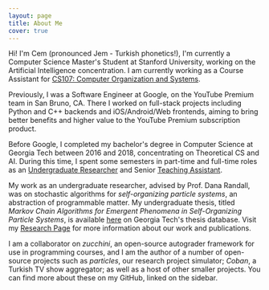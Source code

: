```yaml
---
layout: page
title: About Me
cover: true
---
```


Hi! I'm Cem (pronounced Jem - Turkish phonetics!), I'm currently a Computer
Science Master's Student at Stanford University, working on the Artificial
Intelligence concentration. I am currently working as a Course Assistant for
[CS107: Computer Organization and Systems](https://cs107.stanford.edu).

Previously, I was a Software Engineer at Google, on the YouTube Premium
team in San Bruno, CA. There I worked on full-stack projects including Python
and C++ backends and iOS/Android/Web frontends, aiming to bring better benefits
and higher value to the YouTube Premium subscription product.

Before Google, I completed my bachelor's degree in Computer Science at Georgia
Tech between 2016 and 2018, concentrating on Theoretical CS and AI. During this
time, I spent some semesters in part-time and full-time roles as an
[Undergraduate Researcher](/research/) and Senior [Teaching Assistant](/teaching/).

My work as an undergraduate researcher, advised by Prof. Dana Randall, was on
stochastic algorithms for *self-organizing particle systems*, an abstraction of
programmable matter. My undergraduate thesis, titled _Markov Chain Algorithms for
Emergent Phenomena in Self-Organizing Particle Systems_, is available
[here](https://smartech.gatech.edu/handle/1853/60893) on
Georgia Tech's thesis database. Visit my [Research Page](/research/) for more
information about our work and publications.

I am a collaborator on *zucchini*, an open-source autograder
framework for use in programming courses, and I am the author of a number of
open-source projects such as *particles*, our research project simulator;
*Coban*, a Turkish TV show aggregator; as well as a host of other smaller
projects. You can find more about these on my GitHub, linked on the sidebar.
